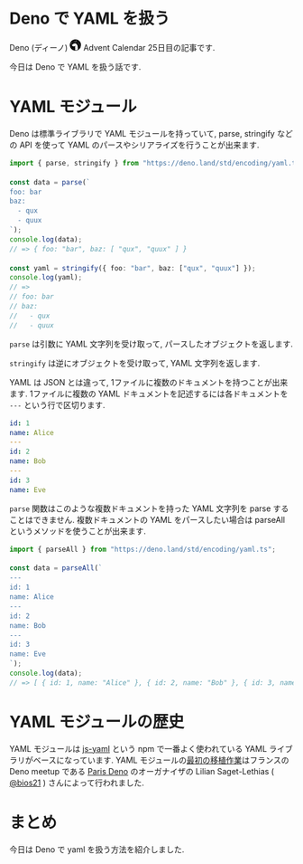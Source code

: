 # Deno で YAML を扱う

Deno (ディーノ) <img src="https://raw.githubusercontent.com/kt3k/drafts/master/assets/deno.png" width="20"> Advent Calendar 25日目の記事です.

今日は Deno で YAML を扱う話です.

# YAML モジュール

Deno は標準ライブラリで YAML モジュールを持っていて, parse, stringify などの API を使って YAML のパースやシリアライズを行うことが出来ます.

```ts
import { parse, stringify } from "https://deno.land/std/encoding/yaml.ts";

const data = parse(`
foo: bar
baz:
  - qux
  - quux
`);
console.log(data);
// => { foo: "bar", baz: [ "qux", "quux" ] }

const yaml = stringify({ foo: "bar", baz: ["qux", "quux"] });
console.log(yaml);
// =>
// foo: bar
// baz:
//   - qux
//   - quux
```

`parse` は引数に YAML 文字列を受け取って, パースしたオブジェクトを返します.

`stringify` は逆にオブジェクトを受け取って, YAML 文字列を返します.

YAML は JSON とは違って, 1ファイルに複数のドキュメントを持つことが出来ます. 1ファイルに複数の YAML ドキュメントを記述するには各ドキュメントを `---` という行で区切ります.

```yaml
id: 1
name: Alice
---
id: 2
name: Bob
---
id: 3
name: Eve
```

`parse` 関数はこのような複数ドキュメントを持った YAML 文字列を parse することはできません. 複数ドキュメントの YAML をパースしたい場合は parseAll というメソッドを使うことが出来ます.

```ts
import { parseAll } from "https://deno.land/std/encoding/yaml.ts";

const data = parseAll(`
---
id: 1
name: Alice
---
id: 2
name: Bob
---
id: 3
name: Eve
`);
console.log(data);
// => [ { id: 1, name: "Alice" }, { id: 2, name: "Bob" }, { id: 3, name: "Eve" } ]
```

# YAML モジュールの歴史

YAML モジュールは [js-yaml](https://github.com/nodeca/js-yaml) という npm で一番よく使われている YAML ライブラリがベースになっています. YAML モジュールの[最初の移植作業](https://github.com/denoland/deno/pull/3361)はフランスの Deno meetup である [Paris Deno](https://www.meetup.com/ja-JP/Paris-Deno/) のオーガナイザの Lilian Saget-Lethias ( [@bios21](https://github.com/bios21) ) さんによって行われました.

# まとめ

今日は Deno で yaml を扱う方法を紹介しました.
